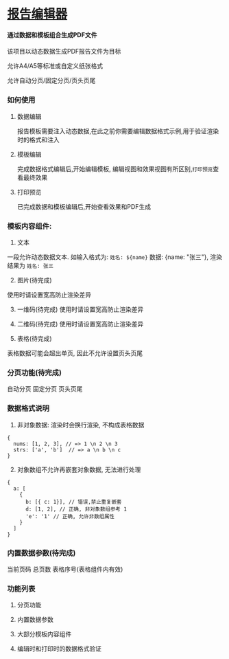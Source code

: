 [报告编辑器](https://ansoxlu.github.io/report-editor/)
===========


#### 通过数据和模板组合生成PDF文件

该项目以动态数据生成PDF报告文件为目标

允许A4/A5等标准或自定义纸张格式

允许自动分页/固定分页/页头页尾

### 如何使用

1. 数据编辑

   报告模板需要注入动态数据,在此之前你需要编辑数据格式示例,用于验证渲染时的格式和注入

2. 模板编辑

    完成数据格式编辑后,开始编辑模板, 编辑视图和效果视图有所区别,`打印预览`查看最终效果

3. 打印预览
    
    已完成数据和模板编辑后,开始查看效果和PDF生成

### 模板内容组件:

1. 文本

  一段允许动态数据文本. 如输入格式为: `姓名: ${name}` 数据: {name: "张三"}, 渲染结果为 `姓名: 张三`

2. 图片(待完成)

  使用时请设置宽高防止渲染差异  

3. 一维码(待完成)
   使用时请设置宽高防止渲染差异

4. 二维码(待完成)
   使用时请设置宽高防止渲染差异

5. 表格(待完成)

  表格数据可能会超出单页, 因此不允许设置页头页尾

### 分页功能(待完成)

自动分页
固定分页
页头页尾

### 数据格式说明

1. 非对象数据: 渲染时会换行渲染, 不构成表格数据
```json5
{
  nums: [1, 2, 3], // => 1 \n 2 \n 3
  strs: ['a', 'b']  // => a \n b \n c
}
```

2. 对象数组不允许再嵌套对象数据, 无法进行处理 

```json5
{
  a: [
    {
      b: [{ c: 1}], // 错误,禁止重复嵌套
      d: [1, 2], // 正确, 非对象数组参考 1
      'e': '1' // 正确, 允许非数组属性
    }
  ]
}
```

### 内置数据参数(待完成)

当前页码
总页数
表格序号(表格组件内有效)

### 功能列表

1. 分页功能

2. 内置数据参数

3. 大部分模板内容组件

4. 编辑时和打印时的数据格式验证

